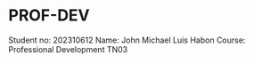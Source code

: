 # PROF-DEV
Student no: 202310612 Name: John Michael Luis Habon Course: Professional Development TN03
